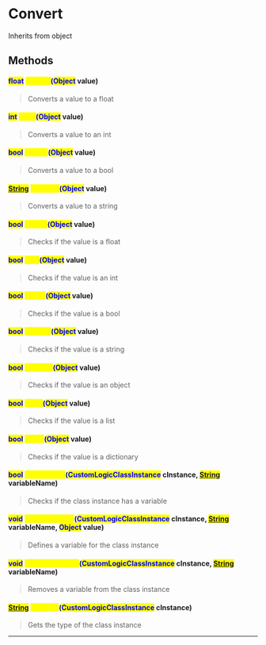 # Convert
Inherits from object
## Methods
#### <mark style="color:blue;">float</mark> <mark style="color:yellow;">ToFloat</mark>(<mark style="color:blue;">Object</mark> value)
> Converts a value to a float
#### <mark style="color:blue;">int</mark> <mark style="color:yellow;">ToInt</mark>(<mark style="color:blue;">Object</mark> value)
> Converts a value to an int
#### <mark style="color:blue;">bool</mark> <mark style="color:yellow;">ToBool</mark>(<mark style="color:blue;">Object</mark> value)
> Converts a value to a bool
#### <mark style="color:blue;">[String](../static/String.md)</mark> <mark style="color:yellow;">ToString</mark>(<mark style="color:blue;">Object</mark> value)
> Converts a value to a string
#### <mark style="color:blue;">bool</mark> <mark style="color:yellow;">IsFloat</mark>(<mark style="color:blue;">Object</mark> value)
> Checks if the value is a float
#### <mark style="color:blue;">bool</mark> <mark style="color:yellow;">IsInt</mark>(<mark style="color:blue;">Object</mark> value)
> Checks if the value is an int
#### <mark style="color:blue;">bool</mark> <mark style="color:yellow;">IsBool</mark>(<mark style="color:blue;">Object</mark> value)
> Checks if the value is a bool
#### <mark style="color:blue;">bool</mark> <mark style="color:yellow;">IsString</mark>(<mark style="color:blue;">Object</mark> value)
> Checks if the value is a string
#### <mark style="color:blue;">bool</mark> <mark style="color:yellow;">IsObject</mark>(<mark style="color:blue;">Object</mark> value)
> Checks if the value is an object
#### <mark style="color:blue;">bool</mark> <mark style="color:yellow;">IsList</mark>(<mark style="color:blue;">Object</mark> value)
> Checks if the value is a list
#### <mark style="color:blue;">bool</mark> <mark style="color:yellow;">IsDict</mark>(<mark style="color:blue;">Object</mark> value)
> Checks if the value is a dictionary
#### <mark style="color:blue;">bool</mark> <mark style="color:yellow;">HasVariable</mark>(<mark style="color:blue;">CustomLogicClassInstance</mark> cInstance, <mark style="color:blue;">[String](../static/String.md)</mark> variableName)
> Checks if the class instance has a variable
#### <mark style="color:blue;">void</mark> <mark style="color:yellow;">DefineVariable</mark>(<mark style="color:blue;">CustomLogicClassInstance</mark> cInstance, <mark style="color:blue;">[String](../static/String.md)</mark> variableName, <mark style="color:blue;">Object</mark> value)
> Defines a variable for the class instance
#### <mark style="color:blue;">void</mark> <mark style="color:yellow;">RemoveVariable</mark>(<mark style="color:blue;">CustomLogicClassInstance</mark> cInstance, <mark style="color:blue;">[String](../static/String.md)</mark> variableName)
> Removes a variable from the class instance
#### <mark style="color:blue;">[String](../static/String.md)</mark> <mark style="color:yellow;">GetType</mark>(<mark style="color:blue;">CustomLogicClassInstance</mark> cInstance)
> Gets the type of the class instance

---

